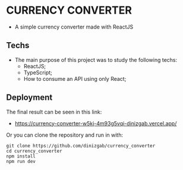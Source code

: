 # CURRENCY CONVERTER

- A simple currency converter made with ReactJS

## Techs
- The main purpose of this project was to study the following techs:
    - ReactJS;
    - TypeScript;
    - How to consume an API using only React;

## Deployment

The final result can be seen in this link:
- https://currency-converter-w5kj-4m93g5vqi-dinizgab.vercel.app/

Or you can clone the repository and run in with: 

```
git clone https://github.com/dinizgab/currency_converter
cd currency_converter
npm install
npm run dev
```
